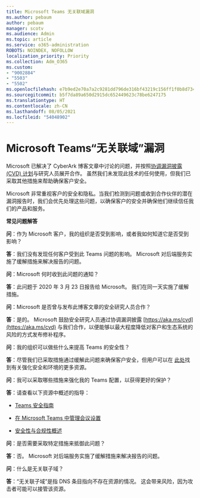 ```yaml
---
title: Microsoft Teams 无关联域漏洞
ms.author: pebaum
author: pebaum
manager: scotv
ms.audience: Admin
ms.topic: article
ms.service: o365-administration
ROBOTS: NOINDEX, NOFOLLOW
localization_priority: Priority
ms.collection: Adm_O365
ms.custom:
- "9002884"
- "5503"
- "5502"
ms.openlocfilehash: e7b9ed2e70a7a2c9281dd796de316bf43219c156ff1f0b8d734b428a482af4d6
ms.sourcegitcommit: b5f7da89a650d2915dc652449623c78be6247175
ms.translationtype: HT
ms.contentlocale: zh-CN
ms.lasthandoff: 08/05/2021
ms.locfileid: "54048902"
---
```

# <a name="microsoft-teams-dangling-domain-vulnerability"></a>Microsoft Teams“无关联域”漏洞

Microsoft 已解决了 CyberArk 博客文章中讨论的问题，并按照[协调漏洞披露 (CVD) 计划](https://aka.ms/cvd)与研究人员展开合作。 虽然我们未发现此技术的任何使用，但我们已采取其他措施来帮助确保客户安全。

Microsoft 非常重视客户的安全和隐私。当我们检测到问题或收到合作伙伴的潜在漏洞报告时，我们会优先处理这些问题，以确保客户的安全并确保他们继续信任我们的产品和服务。

**常见问题解答**

**问**：作为 Microsoft 客户，我的组织是否受到影响，或者我如何知道它是否受到影响？

**答**：我们没有发现任何客户受到此 Teams 问题的影响。 Microsoft 对后端服务实施了缓解措施来解决报告的问题。

**问**：Microsoft 何时收到此问题的通知？

**答**：此问题于 2020 年 3 月 23 日报告给 Microsoft。 我们在同一天实施了缓解措施。

**问**：Microsoft 是否曾与发布此博客文章的安全研究人员合作？

**答**：是的。 Microsoft 鼓励安全研究人员通过协调漏洞披露 [https://aka.ms/cvd](https://aka.ms/cvd) 与我们合作，以便能够以最大程度降低对客户和生态系统的风险的方式发布修补程序。  

**问**：我的组织可以做些什么来提高 Teams 的安全性？  

**答**：尽管我们已采取措施通过缓解此问题来确保客户安全，但用户可以在 [此处](https://www.microsoft.com/microsoft-365/blog/2020/04/06/it-professionals-privacy-security-microsoft-teams/)找到有关强化安全和环境的更多资源。  

**问**：我可以采取哪些措施来强化我的 Teams 配置，以获得更好的保护？

**答**：请查看以下资源中概述的指导： 

- [Teams 安全指南](https://docs.microsoft.com/microsoftteams/teams-security-guide)

- [在 Microsoft Teams 中管理会议设置](https://docs.microsoft.com/microsoftteams/meeting-settings-in-teams)

- [安全性与合规性概述](https://docs.microsoft.com/microsoftteams/security-compliance-overview)

**问**：是否需要采取特定措施来抵御此问题？

**答**：否。 Microsoft 对后端服务实施了缓解措施来解决报告的问题。

**问**：什么是无关联子域？

**答**：“无关联子域”是指 DNS 条目指向不存在资源的情况。  这会带来风险，因为攻击者可能可以接管该资源。
